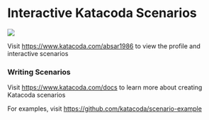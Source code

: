 # Interactive Katacoda Scenarios

[![](http://shields.katacoda.com/katacoda/absar1986/count.svg)](https://www.katacoda.com/absar1986 "Get your profile on Katacoda.com")

Visit https://www.katacoda.com/absar1986 to view the profile and interactive scenarios

### Writing Scenarios
Visit https://www.katacoda.com/docs to learn more about creating Katacoda scenarios

For examples, visit https://github.com/katacoda/scenario-example
